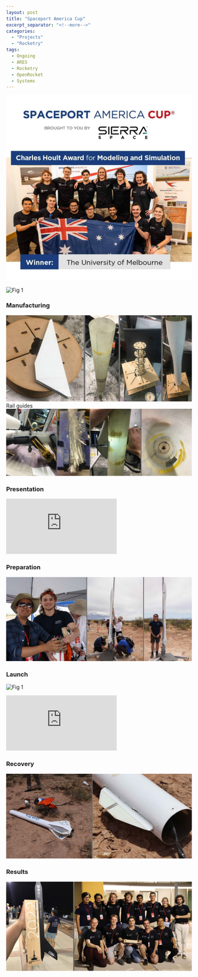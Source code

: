 ```yaml
---
layout: post
title: "Spaceport America Cup"
excerpt_separator: "<!--more-->"
categories: 
  - "Projects"
  - "Rocketry"
tags:
  - Ongoing
  - ARES
  - Rocketry
  - OpenRocket
  - Systems
---
```


![Fig 1](/assets/Personal/SAC22/IMG_4218.JPG)

<!--more-->
![Fig 1](/assets/Personal/SAC22/ARES_POSTER.png)

### Manufacturing
![Fig 1](/assets/Personal/SAC22/MANU1.jpg)
Rail guides
![Fig 1](/assets/Personal/SAC22/MANU2.jpg)

### Presentation
<div class="video-container">
  <iframe class="embed-responsive-item" src="https://www.youtube-nocookie.com/embed/WEg2Azl8SDo?controls=0&amp;" frameborder="0" allowfullscreen></iframe>
</div>

### Preparation
![Fig 1](/assets/Personal/SAC22/PREP.jpg)

### Launch
![Fig 1](/assets/Personal/SAC22/LAUNCH.png)

<div class="video-container">
  <iframe class="embed-responsive-item" src="https://www.youtube-nocookie.com/embed/9ynX_YE8_mM?controls=0&amp;" frameborder="0" allowfullscreen></iframe>
</div>

### Recovery
![Fig 1](/assets/Personal/SAC22/RECOVERY.jpg)

### Results
![Fig 1](/assets/Personal/SAC22/AWARD.jpg)